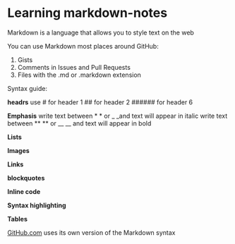 # **Learning markdown-notes**
Markdown is a language that allows you to style text on the web

You can use Markdown  most places around GitHub:

1. Gists
2. Comments in Issues and Pull Requests
3. Files with the .md or .markdown extension

Syntax guide:

**headrs**
use # for header 1 ## for header 2 ###### for header 6

**Emphasis** write text between * * or _ _and text will appear in italic 
write text between ** ** or __ __ and text will appear in bold

**Lists**

**Images**

**Links**

**blockquotes**

**Inline code**

**Syntax highlighting**

**Tables**

[GitHub.com](GitHub.com) uses its own version of the Markdown syntax